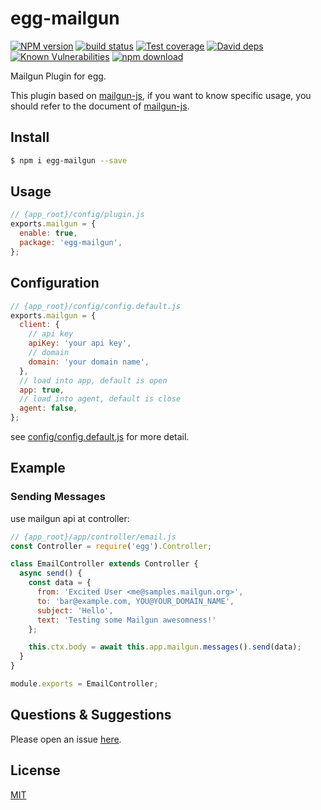 # egg-mailgun

[![NPM version][npm-image]][npm-url]
[![build status][travis-image]][travis-url]
[![Test coverage][codecov-image]][codecov-url]
[![David deps][david-image]][david-url]
[![Known Vulnerabilities][snyk-image]][snyk-url]
[![npm download][download-image]][download-url]

[npm-image]: https://img.shields.io/npm/v/egg-mailgun.svg?style=flat-square
[npm-url]: https://npmjs.org/package/egg-mailgun
[travis-image]: https://img.shields.io/travis/HuangXiZhou/egg-mailgun.svg?style=flat-square
[travis-url]: https://travis-ci.org/HuangXiZhou/egg-mailgun
[codecov-image]: https://img.shields.io/codecov/c/github/HuangXiZhou/egg-mailgun.svg?style=flat-square
[codecov-url]: https://codecov.io/github/HuangXiZhou/egg-mailgun?branch=master
[david-image]: https://img.shields.io/david/HuangXiZhou/egg-mailgun.svg?style=flat-square
[david-url]: https://david-dm.org/HuangXiZhou/egg-mailgun
[snyk-image]: https://snyk.io/test/npm/egg-mailgun/badge.svg?style=flat-square
[snyk-url]: https://snyk.io/test/npm/egg-mailgun
[download-image]: https://img.shields.io/npm/dm/egg-mailgun.svg?style=flat-square
[download-url]: https://npmjs.org/package/egg-mailgun

Mailgun Plugin for egg.

This plugin based on [mailgun-js](https://github.com/bojand/mailgun-js), if you want to know specific usage, you should refer to the document of [mailgun-js](https://github.com/bojand/mailgun-js).

## Install

```bash
$ npm i egg-mailgun --save
```

## Usage

```js
// {app_root}/config/plugin.js
exports.mailgun = {
  enable: true,
  package: 'egg-mailgun',
};
```

## Configuration

```js
// {app_root}/config/config.default.js
exports.mailgun = {
  client: {
    // api key
    apiKey: 'your api key',
    // domain
    domain: 'your domain name',
  },
  // load into app, default is open
  app: true,
  // load into agent, default is close
  agent: false,
};
```

see [config/config.default.js](config/config.default.js) for more detail.

## Example

### Sending Messages

use mailgun api at controller:

```js
// {app_root}/app/controller/email.js
const Controller = require('egg').Controller;

class EmailController extends Controller {
  async send() {
    const data = {
      from: 'Excited User <me@samples.mailgun.org>',
      to: 'bar@example.com, YOU@YOUR_DOMAIN_NAME',
      subject: 'Hello',
      text: 'Testing some Mailgun awesomness!'
    };

    this.ctx.body = await this.app.mailgun.messages().send(data);
  }
}

module.exports = EmailController;
```

## Questions & Suggestions

Please open an issue [here](https://github.com/HuangXiZhou/egg-mailgun/issues).

## License

[MIT](LICENSE)

